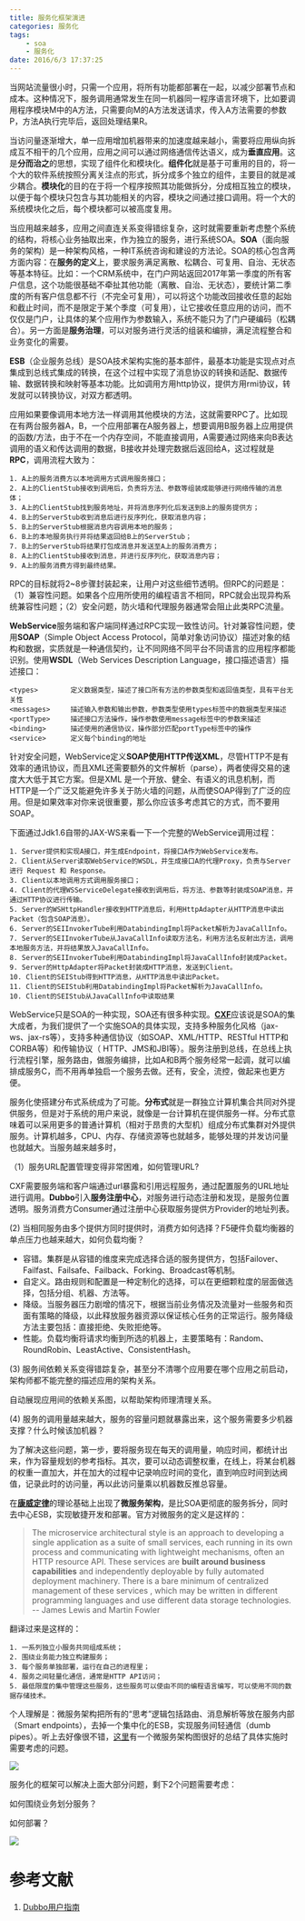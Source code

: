 ```yaml
---
title: 服务化框架演进
categories: 服务化
tags: 
	- soa
	- 服务化
date: 2016/6/3 17:37:25
---
```


当网站流量很小时，只需一个应用，将所有功能都部署在一起，以减少部署节点和成本。这种情况下，服务调用通常发生在同一机器同一程序语言环境下，比如要调用程序模块M中的A方法，只需要向M的A方法发送请求，传入A方法需要的参数P，方法A执行完毕后，返回处理结果R。

当访问量逐渐增大，单一应用增加机器带来的加速度越来越小，需要将应用纵向拆成互不相干的几个应用，应用之间可以通过网络通信传达语义，成为**垂直应用**。这是**分而治之**的思想，实现了组件化和模块化。**组件化**就是基于可重用的目的，将一个大的软件系统按照分离关注点的形式，拆分成多个独立的组件，主要目的就是减少耦合。**模块化**的目的在于将一个程序按照其功能做拆分，分成相互独立的模块，以便于每个模块只包含与其功能相关的内容，模块之间通过接口调用。将一个大的系统模块化之后，每个模块都可以被高度复用。

当应用越来越多，应用之间直连关系变得错综复杂，这时就需要重新考虑整个系统的结构，将核心业务抽取出来，作为独立的服务，进行系统SOA。**SOA**（面向服务的架构）是一种架构风格，一种IT系统咨询和建设的方法论。SOA的核心包含两方面内容：在**服务的定义**上，要求服务满足离散、松耦合、可复用、自治、无状态等基本特征。比如：一个CRM系统中，在门户网站返回2017年第一季度的所有客户信息，这个功能很基础不牵扯其他功能（离散、自治、无状态），要统计第二季度的所有客户信息都不行（不完全可复用），可以将这个功能改回接收任意的起始和截止时间，而不是限定于某个季度（可复用），让它接收任意应用的访问，而不仅仅是门户，让具体的某个应用作为参数输入，系统不能只为了门户硬编码（松耦合）。另一方面是**服务治理**，可以对服务进行灵活的组装和编排，满足流程整合和业务变化的需要。

**ESB**（企业服务总线）是SOA技术架构实施的基本部件，最基本功能是实现点对点集成到总线式集成的转换，在这个过程中实现了消息协议的转换和适配、数据传输、数据转换和映射等基本功能。比如调用方用http协议，提供方用rmi协议，转发就可以转换协议，对双方都透明。

应用如果要像调用本地方法一样调用其他模块的方法，这就需要RPC了。比如现在有两台服务器A，B，一个应用部署在A服务器上，想要调用B服务器上应用提供的函数/方法，由于不在一个内存空间，不能直接调用，A需要通过网络来向B表达调用的语义和传达调用的数据，B接收并处理完数据后返回给A，这过程就是**RPC**，调用流程大致为：

	1. A上的服务消费方以本地调用方式调用服务接口；
	2. A上的ClientStub接收到调用后，负责将方法、参数等组装成能够进行网络传输的消息体；
	3. A上的ClientStub找到服务地址，并将消息序列化后发送到B上的服务提供方；
	4. B上的ServerStub收到消息后进行反序列化，获取消息内容；
	5. B上的ServerStub根据消息内容调用本地的服务；
	6. B上的本地服务执行并将结果返回给B上的ServerStub；
	7. B上的ServerStub将结果打包成消息并发送至A上的服务消费方；
	8. A上的ClientStub接收到消息，并进行反序列化，获取消息内容；
	9. A上的服务消费方得到最终结果。

RPC的目标就将2~8步骤封装起来，让用户对这些细节透明。但RPC的问题是：（1）兼容性问题。如果各个应用所使用的编程语言不相同，RPC就会出现异构系统兼容性问题；（2）安全问题，防火墙和代理服务器通常会阻止此类RPC流量。

**WebService**服务端和客户端同样通过RPC实现一致性访问。针对兼容性问题，使用**SOAP**（Simple Object Access Protocol，简单对象访问协议）描述对象的结构和数据，实质就是一种通信契约，让不同网络不同平台不同语言的应用程序都能识别。使用**WSDL**（Web Services Description Language，接口描述语言）描述接口：
	
	<types>        定义数据类型，描述了接口所有方法的参数类型和返回值类型，具有平台无关性
	<messages>     描述输入参数和输出参数，参数类型使用types标签中的数据类型来描述
	<portType>     描述接口方法操作，操作参数使用message标签中的参数来描述
	<binding>      描述使用的通信协议，操作部分匹配portType标签中的操作
	<service>      定义每个binding的地址

针对安全问题，WebService定义**SOAP使用HTTP传送XML**，尽管HTTP不是有效率的通讯协议，而且XML还需要额外的文件解析（parse），两者使得交易的速度大大低于其它方案。但是XML 是一个开放、健全、有语义的讯息机制，而 HTTP是一个广泛又能避免许多关于防火墙的问题，从而使SOAP得到了广泛的应用。但是如果效率对你来说很重要，那么你应该多考虑其它的方式，而不要用SOAP。

下面通过Jdk1.6自带的JAX-WS来看一下一个完整的WebService调用过程：

	1. Server提供和实现A接口，并生成Endpoint，将接口A作为WebService发布。
	2. Client从Server读取WebService的WSDL，并生成接口A的代理Proxy，负责与Server进行 Request 和 Response。
	3. Client以本地调用方式调用服务接口；
	4. Client的代理WSServiceDelegate接收到调用后，将方法、参数等封装成SOAP消息，并通过HTTP协议进行传输。
	5. Server的WSHttpHandler接收到HTTP消息后，利用HttpAdapter从HTTP消息中读出Packet（包含SOAP消息）。
	6. Server的SEIInvokerTube利用DatabindingImpl将Packet解析为JavaCallInfo。
	7. Server的SEIInvokerTube从JavaCallInfo读取方法名，利用方法名反射出方法，调用本地服务方法，并将结果放入JavaCallInfo。
	8. Server的SEIInvokerTube利用DatabindingImpl将JavaCallInfo封装成Packet。
	9. Server的HttpAdapter将Packet封装成HTTP消息，发送到Client。
	10. Client的SEIStub得到HTTP消息，从HTTP消息中读出Packet。
	11. Client的SEIStub利用DatabindingImpl将Packet解析为JavaCallInfo。
	10. Client的SEIStub从JavaCallInfo中读取结果

WebService只是SOA的一种实现，SOA还有很多种实现。[**CXF**](http://cxf.apache.org/)应该说是SOA的集大成者，为我们提供了一个实施SOA的具体实现，支持多种服务化风格（jax-ws、jax-rs等），支持多种通信协议（如SOAP、XML/HTTP、RESTful HTTP和CORBA等）和传输协议（ HTTP、JMS和JBI等）。服务注册到总线，在总线上执行流程引擎，服务路由，做服务编排，比如A和B两个服务经常一起调，就可以编排成服务C，而不用再单独启一个服务去做。还有，安全，流控，做起来也更方便。

服务化使搭建分布式系统成为了可能。**分布式**就是一群独立计算机集合共同对外提供服务，但是对于系统的用户来说，就像是一台计算机在提供服务一样。分布式意味着可以采用更多的普通计算机（相对于昂贵的大型机）组成分布式集群对外提供服务。计算机越多，CPU、内存、存储资源等也就越多，能够处理的并发访问量也就越大。当服务越来越多时，

（1）服务URL配置管理变得非常困难，如何管理URL?

CXF需要服务端和客户端通过url暴露和引用远程服务，通过配置服务的URL地址进行调用。**Dubbo**引入**服务注册中心**，对服务进行动态注册和发现，是服务位置透明。服务消费方Consumer通过注册中心获取服务提供方Provider的地址列表。

(2) 当相同服务由多个提供方同时提供时，消费方如何选择？F5硬件负载均衡器的单点压力也越来越大，如何负载均衡？

* 容错。集群是从容错的维度来完成选择合适的服务提供方，包括Failover、Failfast、Failsafe、Failback、Forking、Broadcast等机制。
* 自定义。路由规则和配置是一种定制化的选择，可以在更细颗粒度的层面做选择，包括分组、机器、方法等。
* 降级。当服务器压力剧增的情况下，根据当前业务情况及流量对一些服务和页面有策略的降级，以此释放服务器资源以保证核心任务的正常运行。服务降级方法主要包括：直接拒绝、失败拒绝等。
* 性能。负载均衡将请求均衡到所选的机器上，主要策略有：Random、RoundRobin、LeastActive、ConsistentHash。

(3) 服务间依赖关系变得错踪复杂，甚至分不清哪个应用要在哪个应用之前启动，架构师都不能完整的描述应用的架构关系。

自动展现应用间的依赖关系图，以帮助架构师理清理关系。

(4) 服务的调用量越来越大，服务的容量问题就暴露出来，这个服务需要多少机器支撑？什么时候该加机器？

为了解决这些问题，第一步，要将服务现在每天的调用量，响应时间，都统计出来，作为容量规划的参考指标。其次，要可以动态调整权重，在线上，将某台机器的权重一直加大，并在加大的过程中记录响应时间的变化，直到响应时间到达阀值，记录此时的访问量，再以此访问量乘以机器数反推总容量。

在[**康威定律**](https://yq.aliyun.com/articles/8611?spm=5176.100239.blogcont2764.13.tRTWQf)的理论基础上出现了**微服务架构**，是比SOA更彻底的服务拆分，同时去中心ESB，实现敏捷开发和部署。官方对微服务的定义是这样的：

> The microservice architectural style is an approach to developing a single application as a suite of small services, each running in its own process and communicating with lightweight mechanisms, often an HTTP resource API. These services are **built around business capabilities** and independently deployable by fully automated deployment machinery. There is a bare minimum of centralized management of these services , which may be written in different programming languages and use different data storage technologies.
>      -- James Lewis and Martin Fowler

翻译过来是这样的：

	1. 一系列独立小服务共同组成系统；
	2. 围绕业务能力独立构建服务；
	3. 每个服务单独部署，运行在自己的进程里；
	4. 服务之间轻量化通信，通常是HTTP API访问；
	5. 最低限度的集中管理这些服务，这些服务可以使由不同的编程语言编写，可以使用不同的数据存储技术。

个人理解是：微服务架构把所有的“思考”逻辑包括路由、消息解析等放在服务内部（Smart endpoints），去掉一个集中化的ESB，实现服务间轻通信（dumb pipes）。听上去好像很不错，[这里](http://microservices.io/patterns/microservices.html?spm=5176.100239.blogcont2764.19.tRTWQf)有一个微服务架构图很好的总结了具体实施时需要考虑的问题。

![](http://microservices.io/i/PatternsRelatedToMicroservices.jpg)

服务化的框架可以解决上面大部分问题，剩下2个问题需要考虑：

如何围绕业务划分服务？

如何部署？






![](../resources/服务化演进/msa.png)


# 参考文献

1. [Dubbo用户指南](http://dubbo.io/User+Guide-zh.htm#UserGuide-zh-Zookeeper%E6%B3%A8%E5%86%8C%E4%B8%AD%E5%BF%83)
